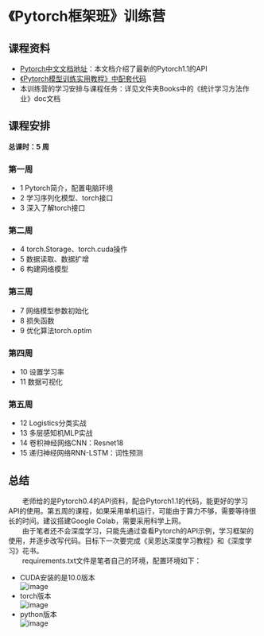 # 《Pytorch框架班》训练营

## 课程资料
- [Pytorch中文文档地址](https://github.com/zergtant/pytorch-handbook)：本文档介绍了最新的Pytorch1.1的API
- [《Pytorch模型训练实用教程》中配套代码](https://github.com/tensor-yu/PyTorch_Tutorial)
- 本训练营的学习安排与课程任务：详见文件夹Books中的《统计学习方法作业》doc文档

## 课程安排
**总课时：5 周**

### 第一周
- 1 Pytorch简介，配置电脑环境
- 2 学习序列化模型、torch接口
- 3 深入了解torch接口

### 第二周
- 4 torch.Storage、torch.cuda操作
- 5 数据读取、数据扩增
- 6 构建网络模型

### 第三周
- 7 网络模型参数初始化
- 8 损失函数
- 9 优化算法torch.optim

### 第四周
- 10 设置学习率
- 11 数据可视化 

### 第五周
- 12 Logistics分类实战
- 13 多层感知机MLP实战
- 14 卷积神经网络CNN：Resnet18
- 15 递归神经网络RNN-LSTM：词性预测

## 总结
&emsp;&emsp;老师给的是Pytorch0.4的API资料，配合Pytorch1.1的代码，能更好的学习API的使用。第五周的课程，如果采用单机运行，可能由于算力不够，需要等待很长的时间。建议搭建Google Colab，需要采用科学上网。  
&emsp;&emsp;由于笔者还不会深度学习，只能先通过查看Pytorch的API示例，学习框架的使用，并逐步改写代码。目标下一次要完成《吴恩达深度学习教程》和《深度学习》花书。  
&emsp;&emsp;requirements.txt文件是笔者自己的环境，配置环境如下：  
- CUDA安装的是10.0版本  
![image](https://github.com/Relph1119/Pytorch-Camp/raw/master/screenshots/cuda_version.png)
- torch版本  
![image](https://github.com/Relph1119/Pytorch-Camp/raw/master/screenshots/test_torch.png)
- python版本  
![image](https://github.com/Relph1119/Pytorch-Camp/raw/master/screenshots/python_version.png)